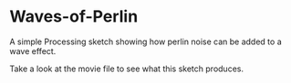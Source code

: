 Waves-of-Perlin
===============

A simple Processing sketch showing how perlin noise can be added to a wave effect.

Take a look at the movie file to see what this sketch produces. 
